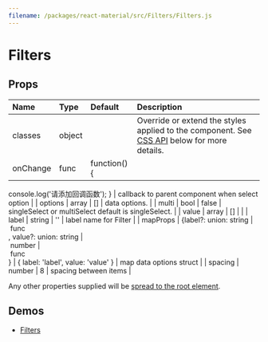```yaml
---
filename: /packages/react-material/src/Filters/Filters.js
---
```


<!--- This documentation is automatically generated, do not try to edit it. -->

# Filters



## Props

| Name | Type | Default | Description |
|:-----|:-----|:--------|:------------|
| <span class="prop-name">classes</span> | <span class="prop-type">object |  | Override or extend the styles applied to the component. See [CSS API](#css-api) below for more details. |
| <span class="prop-name">onChange</span> | <span class="prop-type">func | <span class="prop-default">function() {  console.log('请添加回调函数');}</span> | callback to parent component when select option |
| <span class="prop-name">options</span> | <span class="prop-type">array | <span class="prop-default">[]</span> | data options. |
| <span class="prop-name">multi</span> | <span class="prop-type">bool | <span class="prop-default">false</span> | singleSelect or multiSelect default is singleSelect. |
| <span class="prop-name">value</span> | <span class="prop-type">array | <span class="prop-default">[]</span> |  |
| <span class="prop-name">label</span> | <span class="prop-type">string | <span class="prop-default">''</span> | label name for Filter |
| <span class="prop-name">mapProps</span> | <span class="prop-type">{label?: union:&nbsp;string&nbsp;&#124;<br>&nbsp;func<br>, value?: union:&nbsp;string&nbsp;&#124;<br>&nbsp;number&nbsp;&#124;<br>&nbsp;func<br>} | <span class="prop-default">{  label: 'label',  value: 'value'}</span> | map data options struct |
| <span class="prop-name">spacing</span> | <span class="prop-type">number | <span class="prop-default">8</span> | spacing between items |

Any other properties supplied will be [spread to the root element](/guides/api#spread).

## Demos

- [Filters](/demos/filters)

